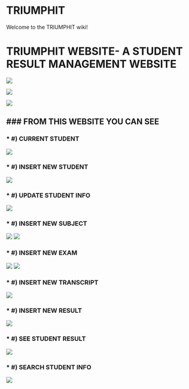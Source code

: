 # TRIUMPHIT
Welcome to the TRIUMPHIT wiki!
# TRIUMPHIT WEBSITE- A STUDENT RESULT MANAGEMENT WEBSITE
![](https://github.com/Muhaiminur/TRIUMPHIT/blob/master/HOME.PNG)

![](https://github.com/Muhaiminur/TRIUMPHIT/blob/master/home%20tail.PNG)

![](https://github.com/Muhaiminur/TRIUMPHIT/blob/master/student%20result%20mangement%20home.PNG)

## ### FROM THIS WEBSITE YOU CAN SEE
### * #) CURRENT STUDENT
![](https://github.com/Muhaiminur/TRIUMPHIT/blob/master/new%20student%20list.PNG)
### * #) INSERT NEW STUDENT
![](https://github.com/Muhaiminur/TRIUMPHIT/blob/master/insert%20new%20student%20page.PNG)
### * #) UPDATE STUDENT INFO
![](https://github.com/Muhaiminur/TRIUMPHIT/blob/master/add%20sub.PNG)
### * #) INSERT NEW SUBJECT
![](https://github.com/Muhaiminur/TRIUMPHIT/blob/master/new%20subject.PNG)
![](https://github.com/Muhaiminur/TRIUMPHIT/blob/master/add%20sub.PNG)
### * #) INSERT NEW EXAM
![](https://github.com/Muhaiminur/TRIUMPHIT/blob/master/new%20exam.PNG)
![](https://github.com/Muhaiminur/TRIUMPHIT/blob/master/add%20xam.PNG)
### * #) INSERT NEW TRANSCRIPT
![](https://github.com/Muhaiminur/TRIUMPHIT/blob/master/new%20transcript.PNG)
### * #) INSERT NEW RESULT
![](https://github.com/Muhaiminur/TRIUMPHIT/blob/master/new%20result.PNG)
### * #) SEE STUDENT RESULT
![](https://github.com/Muhaiminur/TRIUMPHIT/blob/master/show%20result.PNG)
### * #) SEARCH STUDENT INFO
![](https://github.com/Muhaiminur/TRIUMPHIT/blob/master/search.PNG)
